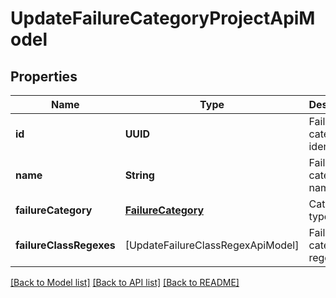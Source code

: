 # UpdateFailureCategoryProjectApiModel

## Properties
Name | Type | Description | Notes
------------ | ------------- | ------------- | -------------
**id** | **UUID** | Failure category identifier | 
**name** | **String** | Failure category name | 
**failureCategory** | [**FailureCategory**](FailureCategory.md) | Category type | 
**failureClassRegexes** | [UpdateFailureClassRegexApiModel] | Failure category regexes | [optional] 

[[Back to Model list]](../README.md#documentation-for-models) [[Back to API list]](../README.md#documentation-for-api-endpoints) [[Back to README]](../README.md)


